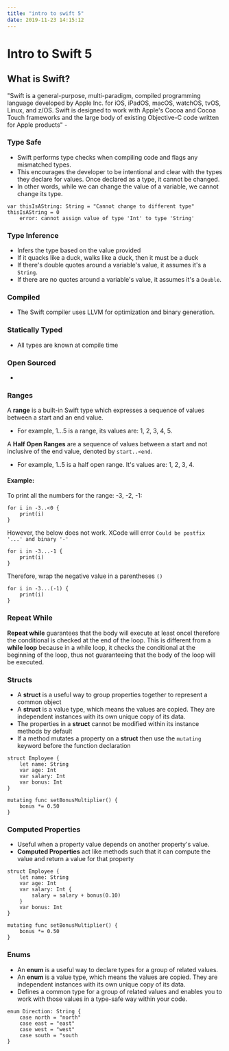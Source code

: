 ```yaml
---
title: "intro to swift 5"
date: 2019-11-23 14:15:12
---
```


# Intro to Swift 5

## What is Swift? 

"Swift is a general-purpose, multi-paradigm, compiled programming language developed by Apple Inc. for iOS, iPadOS, macOS, watchOS, tvOS, Linux, and z/OS. Swift is designed to work with Apple's Cocoa and Cocoa Touch frameworks and the large body of existing Objective-C code written for Apple products" -  

### Type Safe

- Swift performs type checks when compiling code and flags any mismatched types.
- This encourages the developer to be intentional and clear with the types they declare for values. Once declared as a type, it cannot be changed.
- In other words, while we can change the value of a variable, we cannot change its type. 

```
var thisIsAString: String = "Cannot change to different type"
thisIsAString = 0
    error: cannot assign value of type 'Int' to type 'String'
```

### Type Inference

- Infers the type based on the value provided
- If it quacks like a duck, walks like a duck, then it must be a duck
- If there's double quotes around a variable's value, it assumes it's a `String`.
- If there are no quotes around a variable's value, it assumes it's a `Double`.


### Compiled

- The Swift compiler uses LLVM for optimization and binary generation.


### Statically Typed

- All types are known at compile time

### Open Sourced
- 


### Ranges

A **range** is a built-in Swift type which expresses a sequence of values between a start and an end value.
  * For example, 1...5 is a range, its values are: 1, 2, 3, 4, 5.

A **Half Open Ranges** are a sequence of values between a start and not inclusive of the end value, denoted by `start..<end`. 
  * For example, 1..5 is a half open range. It's values are:  1, 2, 3, 4.

#### Example:

To print all the numbers for the range: -3, -2, -1:

```
for i in -3..<0 {
    print(i)
}
```

However, the below does not work. XCode will error `Could be postfix '...' and binary '-'`

```
for i in -3...-1 {
    print(i)
}
```

Therefore, wrap the negative value in a parentheses `()`

```
for i in -3...(-1) {
    print(i)
}
```


### Repeat While

**Repeat while** guarantees that the body will execute at least oncel therefore the conditional is checked at the end of the loop. This is different from a **while loop** because in a while loop, it checks the conditional at the beginning of the loop, thus not guaranteeing that the body of the loop will be executed.


### Structs

- A **struct** is a useful way to group properties together to represent a common object
- A **struct** is a value type, which means the values are copied. They are independent instances with its own unique copy of its data.
- The properties in a **struct** cannot be modified within its instance methods by default
- If a method mutates a property on a **struct** then use the `mutating` keyword before the function declaration

```
struct Employee {
    let name: String
    var age: Int
    var salary: Int
    var bonus: Int
}

mutating func setBonusMultiplier() {
    bonus *= 0.50
}
```


### Computed Properties

- Useful when a property value depends on another property's value.
- **Computed Properties** act like methods such that it can compute the value and return a value for that property

```
struct Employee {
    let name: String
    var age: Int
    var salary: Int {
        salary = salary + bonus(0.10)
    }
    var bonus: Int
}

mutating func setBonusMultiplier() {
    bonus *= 0.50
}
```

### Enums

- An **enum** is a useful way to declare types for a group of related values.
- An **enum** is a value type, which means the values are copied. They are independent instances with its own unique copy of its data.
- Defines a common type for a group of related values and enables you to work with those values in a type-safe way within your code.

```
enum Direction: String {
    case north = "north"
    case east = "east" 
    case west = "west"
    case south = "south
}
```